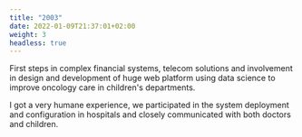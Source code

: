 ```yaml
---
title: "2003"
date: 2022-01-09T21:37:01+02:00
weight: 3
headless: true
---
```


First steps in complex financial systems, telecom solutions and involvement in design and development of huge web platform using data science to improve oncology care in children's departments.
 
I got a very humane experience, we participated in the system deployment and configuration in hospitals and closely communicated with both doctors and children.
 
